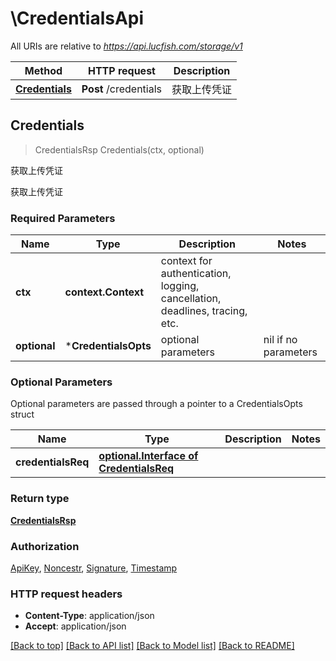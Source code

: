 # \CredentialsApi

All URIs are relative to *https://api.lucfish.com/storage/v1*

Method | HTTP request | Description
------------- | ------------- | -------------
[**Credentials**](CredentialsApi.md#Credentials) | **Post** /credentials | 获取上传凭证



## Credentials

> CredentialsRsp Credentials(ctx, optional)

获取上传凭证

获取上传凭证

### Required Parameters


Name | Type | Description  | Notes
------------- | ------------- | ------------- | -------------
**ctx** | **context.Context** | context for authentication, logging, cancellation, deadlines, tracing, etc.
 **optional** | ***CredentialsOpts** | optional parameters | nil if no parameters

### Optional Parameters

Optional parameters are passed through a pointer to a CredentialsOpts struct


Name | Type | Description  | Notes
------------- | ------------- | ------------- | -------------
 **credentialsReq** | [**optional.Interface of CredentialsReq**](CredentialsReq.md)|  | 

### Return type

[**CredentialsRsp**](CredentialsRsp.md)

### Authorization

[ApiKey](../README.md#ApiKey), [Noncestr](../README.md#Noncestr), [Signature](../README.md#Signature), [Timestamp](../README.md#Timestamp)

### HTTP request headers

- **Content-Type**: application/json
- **Accept**: application/json

[[Back to top]](#) [[Back to API list]](../README.md#documentation-for-api-endpoints)
[[Back to Model list]](../README.md#documentation-for-models)
[[Back to README]](../README.md)

